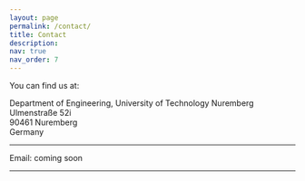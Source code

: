 ```yaml
---
layout: page
permalink: /contact/
title: Contact
description: 
nav: true
nav_order: 7
---
```


You can find us at:<br/>

Department of Engineering, University of Technology Nuremberg<br/>
Ulmenstraße 52i<br/>
90461 Nuremberg<br/>
Germany

---

Email: coming soon

---